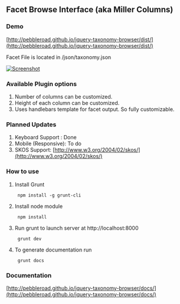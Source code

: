 ## Facet Browse Interface (aka Miller Columns)

### Demo

[http://pebbleroad.github.io/jquery-taxonomy-browser/dist/](http://pebbleroad.github.io/jquery-taxonomy-browser/dist/)

Facet File is located in /json/taxonomy.json

[![Screenshot](http://pebbleroad.github.io/jquery-taxonomy-browser/img/screenshot.jpg)](http://pebbleroad.github.io/jquery-taxonomy-browser/dist/)

### Available Plugin options

1. Number of columns can be customized.
2. Height of each column can be customized.
3. Uses handlebars template for facet output. So fully customizable.

### Planned Updates

1. Keyboard Support : Done
2. Mobile (Responsive): To do
3. SKOS Support: [http://www.w3.org/2004/02/skos/](http://www.w3.org/2004/02/skos/)

### How to use

1. Install Grunt

        npm install -g grunt-cli
    
2. Install node module
    
        npm install

3. Run grunt to launch server at http://localhost:8000

        grunt dev
        
4. To generate documentation run

        grunt docs


### Documentation

[http://pebbleroad.github.io/jquery-taxonomy-browser/docs/](http://pebbleroad.github.io/jquery-taxonomy-browser/docs/)
